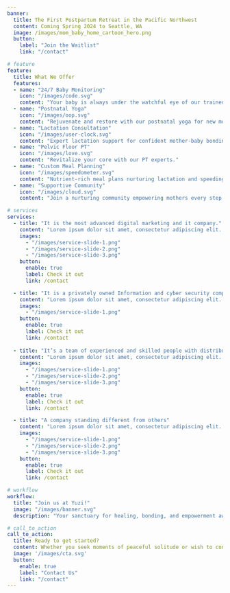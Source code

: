 ```yaml
---
banner:
  title: The First Postpartum Retreat in the Pacific Northwest
  content: Coming Spring 2024 to Seattle, WA
  image: /images/mom_baby_home_cartoon_hero.png
  button:
    label: "Join the Waitlist"
    link: "/contact"

# feature
feature: 
  title: What We Offer
  features:
  - name: "24/7 Baby Monitoring"
    icon: "/images/code.svg"
    content: "Your baby is always under the watchful eye of our trained staff so that you can relax."
  - name: "Postnatal Yoga"
    icon: "/images/oop.svg"
    content: "Rejuvenate and restore with our postnatal yoga for new mothers"
  - name: "Lactation Consultation"
    icon: "/images/user-clock.svg"
    content: "Expert lactation support for confident mother-baby bonding."
  - name: "Pelvic Floor PT"
    icon: "/images/love.svg"
    content: "Revitalize your core with our PT experts."
  - name: "Custom Meal Planning"
    icon: "/images/speedometer.svg"
    content: "Nutrient-rich meal plans nurturing lactation and speeding postpartum recovery."
  - name: "Supportive Community"
    icon: "/images/cloud.svg"
    content: "Join a nurturing community empowering mothers every step of the way."

# services
services:
  - title: "It is the most advanced digital marketing and it company."
    content: "Lorem ipsum dolor sit amet, consectetur adipiscing elit. Consequat tristique eget amet, tempus eu at consecttur. Leo facilisi nunc viverra tellus. Ac laoreet sit vel consquat. consectetur adipiscing elit. Consequat tristique eget amet, tempus eu at consecttur. Leo facilisi nunc viverra tellus. Ac laoreet sit vel consquat."
    images:
      - "/images/service-slide-1.png"
      - "/images/service-slide-2.png"
      - "/images/service-slide-3.png"
    button:
      enable: true
      label: Check it out
      link: /contact

  - title: "It is a privately owned Information and cyber security company"
    content: "Lorem ipsum dolor sit amet, consectetur adipiscing elit. Consequat tristique eget amet, tempus eu at consecttur. Leo facilisi nunc viverra tellus. Ac laoreet sit vel consquat. consectetur adipiscing elit. Consequat tristique eget amet, tempus eu at consecttur. Leo facilisi nunc viverra tellus. Ac laoreet sit vel consquat."
    images: 
      - "/images/service-slide-1.png"
    button:
      enable: true
      label: Check it out
      link: /contact
  
  - title: "It’s a team of experienced and skilled people with distributions"
    content: "Lorem ipsum dolor sit amet, consectetur adipiscing elit. Consequat tristique eget amet, tempus eu at consecttur. Leo facilisi nunc viverra tellus. Ac laoreet sit vel consquat. consectetur adipiscing elit. Consequat tristique eget amet, tempus eu at consecttur. Leo facilisi nunc viverra tellus. Ac laoreet sit vel consquat."
    images:
      - "/images/service-slide-1.png"
      - "/images/service-slide-2.png"
      - "/images/service-slide-3.png"
    button:
      enable: true
      label: Check it out
      link: /contact

  - title: "A company standing different from others"
    content: "Lorem ipsum dolor sit amet, consectetur adipiscing elit. Consequat tristique eget amet, tempus eu at consecttur. Leo facilisi nunc viverra tellus. Ac laoreet sit vel consquat. consectetur adipiscing elit. Consequat tristique eget amet, tempus eu at consecttur. Leo facilisi nunc viverra tellus. Ac laoreet sit vel consquat."
    images:
      - "/images/service-slide-1.png"
      - "/images/service-slide-2.png"
      - "/images/service-slide-3.png"
    button:
      enable: true
      label: Check it out
      link: /contact

# workflow
workflow: 
  title: "Join us at Yuzi!"
  image: "/images/banner.svg"
  description: "Your sanctuary for healing, bonding, and empowerment awaits."

# call_to_action
call_to_action:
  title: Ready to get started?
  content: Whether you seek moments of peaceful solitude or wish to connect with other like-minded mothers, our community is here to support you every step of the way..
  image: '/images/cta.svg'
  button:
    enable: true
    label: "Contact Us"
    link: "/contact"
---
```


